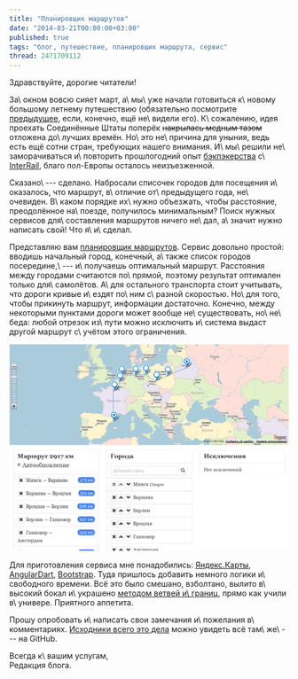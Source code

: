 ```yaml
---
title: "Планировщик маршрутов"
date: "2014-03-21T00:00:00+03:00"
published: true
tags: "блог, путешествие, планировщик маршрута, сервис"
thread: 2471709112
---
```


Здравствуйте, дорогие читатели!

За\ окном вовсю сияет март, а\ мы\ уже начали готовиться к\ новому большому летнему путешествию (обязательно посмотрите
[предыдущее][eurotrip-2013], если, конечно, ещё не\ видели его). К\ сожалению, идея проехать Соединённые Штаты поперёк
~~накрылась медным тазом~~ отложена до\ лучших времён. Но\ это не\ причина для уныния, ведь есть ещё сотни стран,
требующих нашего внимания. И\ мы\ решили не\ заморачиваться и\ повторить прошлогодний опыт [бэкпэкерства][backpacking]
с\ [InterRail], благо пол-Европы осталось неизъезженной.

Сказано\ --- сделано. Набросали списочек городов для посещения и\ оказалось, что маршрут, в\ отличие от\ предыдущего
года, не\ очевиден. В\ каком порядке их\ нужно объезжать, чтобы расстояние, преодолённое на\ поезде, получилось
минимальным? Поиск нужных сервисов для\ составления маршрутов ничего не\ дал, а\ значит нужно написать свой! Что
я\ и\ сделал.

Представляю вам [планировщик маршрутов][route-planner]. Сервис довольно простой: вводишь начальный город, конечный,
а\ также список городов посередине,\ --- и\ получаешь оптимальный маршрут. Расстояния между городами считаются
по\ прямой, поэтому результат оптимален только для\ самолётов. А\ для остального транспорта стоит учитывать, что дороги
кривые и\ ездят по\ ним с\ разной скоростью. Но\ для того, чтобы прикинуть маршрут, информации достаточно. Конечно,
между некоторыми пунктами дороги может вообще не\ существовать, но\ не\ беда: любой отрезок из\ пути можно исключить
и\ система выдаст другой маршрут с\ учётом этого ограничения.

[![Проложить свой маршрут](/images/screenshots/route-planner.png "Проложить свой маршрут")](/route-planner/)

Для приготовления сервиса мне понадобились: [Яндекс.Карты][maps], [AngularDart], [Bootstrap]. Туда пришлось добавить
немного логики и\ свободного времени. Всё это было смешано, взболтано, вылито в\ высокий бокал и\ украшено [методом
ветвей и\ границ][branch-and-bounds], прямо как учили в\ универе. Приятного аппетита.

Прошу опробовать и\ написать свои замечания и\ пожелания в\ комментариях. [Исходники всего это дела][sources] можно
увидеть всё там\ же\ --- на GitHub.

Всегда к\ вашим услугам,<br>Редакция блога.

[AngularDart]: https://angulardart.org/
[backpacking]: http://ru.wikipedia.org/wiki/%D0%91%D1%8D%D0%BA%D0%BF%D1%8D%D0%BA%D0%B8%D0%BD%D0%B3
[Bootstrap]: http://getbootstrap.com/
[branch-and-bounds]: http://ru.wikipedia.org/wiki/%D0%9C%D0%B5%D1%82%D0%BE%D0%B4_%D0%B2%D0%B5%D1%82%D0%B2%D0%B5%D0%B9_%D0%B8_%D0%B3%D1%80%D0%B0%D0%BD%D0%B8%D1%86
[eurotrip-2013]: /post/eurotrip-2013/
[InterRail]: http://www.interrail.eu/
[maps]: http://api.yandex.ru/maps/
[route-planner]: /route-planner/
[sources]: https://github.com/dikmax/dikmax.name/blob/master/dart/route-planner.dart
